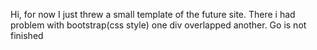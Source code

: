 Hi, for now I just threw a small template of the future site. There i had problem with bootstrap(css style) one div overlapped another. Go is not finished
